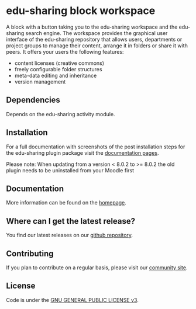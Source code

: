 edu-sharing block workspace
===========================

A block with a button taking you to the edu-sharing workspace and the edu-sharing search engine. The workspace provides the graphical user interface of the edu-sharing repository that allows users, departments or project groups to manage their content, arrange it in folders or share it with peers. It offers your users the following features:
  - content licenses (creative commons)
  - freely configurable folder structures
  - meta-data editing and inheritance
  - version management

Dependencies
------------

Depends on the edu-sharing activity module.

Installation
------------

For a full documentation with screenshots of the post installation steps for the edu-sharing plugin package visit the [documentation pages](http://docs.edu-sharing.com/confluence/edp/en).

Please note: When updating from a version < 8.0.2 to >= 8.0.2 the old plugin needs to be uninstalled from your Moodle first

Documentation
-------------

More information can be found on the [homepage](http://www.edu-sharing.com).

Where can I get the latest release?
-----------------------------------
You find our latest releases on our [github repository](https://github.com/edu-sharing).

Contributing
------------

If you plan to contribute on a regular basis, please visit our [community site](http://edu-sharing-network.org/?lang=en).

License
-------
Code is under the [GNU GENERAL PUBLIC LICENSE v3](./LICENSE).
